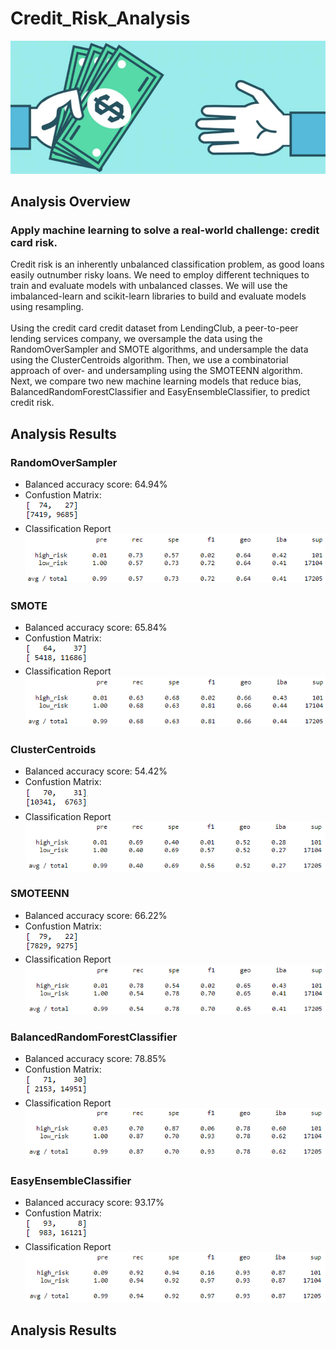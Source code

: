 # Credit_Risk_Analysis
![](images/lending.PNG)


## Analysis Overview

### Apply machine learning to solve a real-world challenge: credit card risk.
Credit risk is an inherently unbalanced classification problem, as good loans easily outnumber risky loans. We need to employ different techniques to train and evaluate models with unbalanced classes. We will use the imbalanced-learn and scikit-learn libraries to build and evaluate models using resampling.
<br><br>
Using the credit card credit dataset from LendingClub, a peer-to-peer lending services company, we oversample the data using the RandomOverSampler and SMOTE algorithms, and undersample the data using the ClusterCentroids algorithm. Then, we use a combinatorial approach of over- and undersampling using the SMOTEENN algorithm. Next, we compare two new machine learning models that reduce bias, BalancedRandomForestClassifier and EasyEnsembleClassifier, to predict credit risk. 
<br>

## Analysis Results

### RandomOverSampler 

- Balanced accuracy score: 64.94%
- Confustion Matrix:<br>![](images/RandomOverSampler_confusion.PNG)
- Classification Report <br>![](images/RandomOverSampler.PNG)


### SMOTE
- Balanced accuracy score: 65.84%
- Confustion Matrix:<br>![](images/SMOTE_confusion.PNG)
- Classification Report <br>![](images/SMOTE.PNG)


### ClusterCentroids
- Balanced accuracy score: 54.42%
- Confustion Matrix:<br>![](images/ClusterCentroids_confusion.PNG)
- Classification Report <br>![](images/ClusterCentroids.PNG)


### SMOTEENN
- Balanced accuracy score: 66.22%
- Confustion Matrix:<br>![](images/SMOTEENN_confusion.PNG)
- Classification Report <br>![](images/SMOTEENN.PNG)


### BalancedRandomForestClassifier
- Balanced accuracy score: 78.85%
- Confustion Matrix:<br>![](images/BalancedRandomForestClassifier_confusion.PNG)
- Classification Report <br>![](images/BalancedRandomForestClassifier.PNG)


### EasyEnsembleClassifier
- Balanced accuracy score: 93.17%
- Confustion Matrix:<br>![](images/EasyEnsembleClassifier_confusion.PNG)
- Classification Report <br>![](images/EasyEnsembleClassifier.PNG)


## Analysis Results